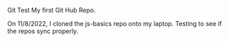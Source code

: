 Git Test
My first Git Hub Repo.

On 11/8/2022, I cloned the js-basics repo onto my laptop. Testing to see if the repos sync properly.
